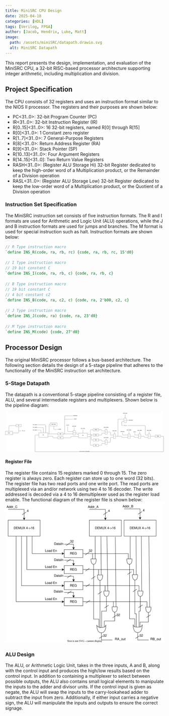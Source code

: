 ```yaml
---
title: MiniSRC CPU Design
date: 2025-04-18
categories: [HDL]
tags: [Verilog, FPGA]
author: [Jacob, Hendrix, Luke, Matt]
image:
  path: /assets/miniSRC/datapath.drawio.svg
  alt: MiniSRC Datapath
---
```


This report presents the design, implementation, and evaluation of the MiniSRC CPU, 
a 32-bit RISC-based processor architecture supporting integer arithmetic, including multiplication and division.

## Project Specification
The CPU consists of 32 registers and uses an instruction format similar to the NIOS II processor. The registers and their purposes are shown below:
- PC<31..0>: 32-bit Program Counter (PC)
- IR<31..0>: 32-bit Instruction Register (IR)
- R[0..15]<31..0>: 16 32-bit registers, named R[0] through R[15]
- R[0]<31..0>: 1 Constant zero register
- R[1..7]<31..0>: 7 General-Purpose Registers
- R[8]<31..0>: Return Address Register (RA)
- R[9]<31..0>: Stack Pointer (SP)
- R[10..13]<31..0>: Four Argument Registers
- R[14..15]<31..0]: Two Return Value Registers
- RASH<31..0>: (Register ALU Storage Hi) 32-bit Register dedicated to keep the high-order word of a Multiplication product, or the Remainder of a Division operation 
- RASL<31..0>: (Register ALU Storage Low) 32-bit Register dedicated to keep the low-order word of a Multiplication product, or the Quotient of a Division operation

### Instruction Set Specification
The MiniSRC instruction set consists of five instruction formats.
The R and I formats are used for Arithmetic and Logic Unit (ALU) operations, while the J and B instruction formats are used for jumps and branches.
The M format is used for special instruction such as halt.
Instruction formats are shown below:

```verilog
// R Type instruction macro
`define INS_R(code, ra, rb, rc) {code, ra, rb, rc, 15'd0}

// I Type instruction macro
// 19 bit constant C
`define INS_I(code, ra, rb, c) {code, ra, rb, c}

// B Type instruction macro
// 19 bit constant C
// 4 bit constant c2
`define INS_B(code, ra, c2, c) {code, ra, 2'b00, c2, c}

// J Type instruction macro
`define INS_J(code, ra) {code, ra, 23'd0}

// M Type instruction macro
`define INS_M(code) {code, 27'd0}
```

## Processor Design
The original MiniSRC processor follows a bus-based architecture.
The following section details the design of a 5-stage pipeline that adheres to the functionality of the MiniSRC instruction set architecture.

### 5-Stage Datapath
The datapath is a conventional 5-stage pipeline consisting of a register file, ALU, and several intermediate registers and multiplexers.
Shown below is the pipeline diagram:

![](/assets/miniSRC/datapath.drawio.svg)

#### Register File
The register file contains 15 registers marked 0 through 15. The zero register is always zero.
Each register can store up to one word (32 bits).
The register file has two read ports and one write port.
The read ports are multiplexed via an and/or network using two 4 to 16 decoder.
The write addressed is decoded via a 4 to 16 demultiplexer used as the register load enable.
The functional diagram of the register file is shown below:
![](/assets/miniSRC/reg_file.svg)
### ALU Design
The ALU, or Arithmetic Logic Unit, takes in the three inputs, A and B, along with the control input and produces the high/low results based on the control input.
In addition to containing a multiplexer to select between possible outputs, the ALU also contains small logical elements to manipulate the inputs to the adder and divisor units.
If the control input is given as negate, the ALU will swap the inputs to the carry-lookahead adder to subtract the input from zero. 
Additionally, if either input carries a negative sign, the ALU will manipulate the inputs and outputs to ensure the correct signage.